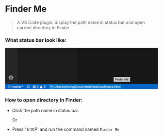 # Finder Me

> A VS Code plugin: display the path name in status bar and open current directory in Finder

### What status bar look like:

![alt text](https://github.com/StrangeTown/finder_me/blob/master/screen.png)

### How to open directory in Finder: 

- Click the path name in status bar.

    Or

- Press '⇧⌘P' and run the command named `Finder Me`
